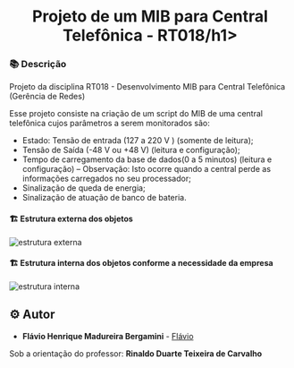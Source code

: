 <h1 align="center">Projeto de um MIB para Central Telefônica - RT018/h1>

### :books: Descrição

<p>Projeto da disciplina RT018 - Desenvolvimento MIB para Central Telefônica (Gerência de Redes)</p>
<p>Esse projeto consiste na criação de um script do MIB de uma central telefônica cujos parâmetros a serem monitorados são:</p>

- Estado: Tensão de entrada (127 a 220 V ) (somente de leitura);
- Tensão de Saída (-48 V ou +48 V) (leitura e configuração);
- Tempo de carregamento da base de dados(0 a 5 minutos) (leitura e configuração) – Observação: Isto ocorre quando a central perde as informações carregados no seu processador;
- Sinalização de queda de energia;
- Sinalização de atuação de banco de bateria.

#### :building_construction: Estrutura externa dos objetos
![estrutura externa](https://github.com/user-attachments/assets/703ff05f-18e3-46f4-b79a-37825c6d82a7)


#### :building_construction: Estrutura interna dos objetos conforme a necessidade da empresa
![estrutura interna](https://github.com/user-attachments/assets/4f84362f-a847-4fb7-8b95-e8e94ab2a82c)

## :gear: Autor

* **Flávio Henrique Madureira Bergamini** - [Flávio](https://github.com/flaviobergamini)

Sob a orientação do professor:
**Rinaldo Duarte Teixeira de Carvalho** 
